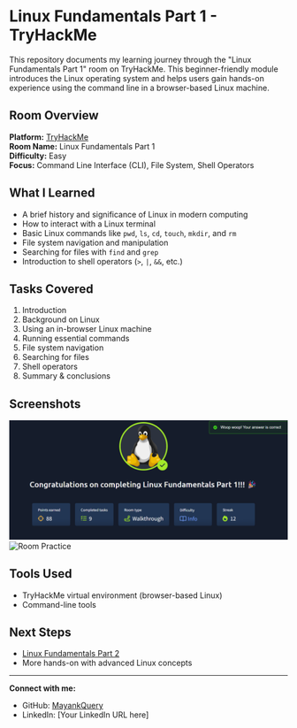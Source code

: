 # Linux Fundamentals Part 1 - TryHackMe

This repository documents my learning journey through the "Linux Fundamentals Part 1" room on TryHackMe. This beginner-friendly module introduces the Linux operating system and helps users gain hands-on experience using the command line in a browser-based Linux machine.

## Room Overview

**Platform:** [TryHackMe](https://tryhackme.com/room/linuxfundamentals1)  
**Room Name:** Linux Fundamentals Part 1  
**Difficulty:** Easy    
**Focus:** Command Line Interface (CLI), File System, Shell Operators

## What I Learned

- A brief history and significance of Linux in modern computing
- How to interact with a Linux terminal
- Basic Linux commands like `pwd`, `ls`, `cd`, `touch`, `mkdir`, and `rm`
- File system navigation and manipulation
- Searching for files with `find` and `grep`
- Introduction to shell operators (`>`, `|`, `&&`, etc.)

## Tasks Covered

1. Introduction
2. Background on Linux
3. Using an in-browser Linux machine
4. Running essential commands
5. File system navigation
6. Searching for files
7. Shell operators
8. Summary & conclusions

## Screenshots

![Room Completion](https://github.com/MayankQuery/tryhackme-writeups/blob/main/linux-fundamentals-part1/images/linux-fundamentals-part1-completion.png)
![Room Practice]()

## Tools Used

- TryHackMe virtual environment (browser-based Linux)
- Command-line tools

## Next Steps

- [Linux Fundamentals Part 2](https://tryhackme.com/room/linuxfundamentals2)
- More hands-on with advanced Linux concepts

---

**Connect with me:**

- GitHub: [MayankQuery](https://github.com/MayankQuery)
- LinkedIn: [Your LinkedIn URL here]

